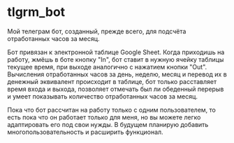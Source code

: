 # tlgrm_bot

Мой телеграм бот, созданный, прежде всего, для подсчёта отработанных часов за месяц.

Бот привязан к электронной таблице Google Sheet. Когда приходишь на работу, жмёшь в боте кнопку "In", бот ставит в нужную ячейку таблицы текущее время, при выходе аналогично с нажатием кнопки "Out". Вычисления отработанных часов за день, неделю, месяц и перевод их в денежный эквивалент происходит в таблице, бот только расставляет время входа и выхода, позволяет отмечать был ли обеденный перерыв и умеет показывать количество отработанных часов за месяц.

Пока что бот рассчитан на работу только с одним пользователем, то есть пока что он работает только для меня, но вы можете легко адаптировать его под свои нужды. В будущем планирую добавить многопользовательность и расширить функционал.
